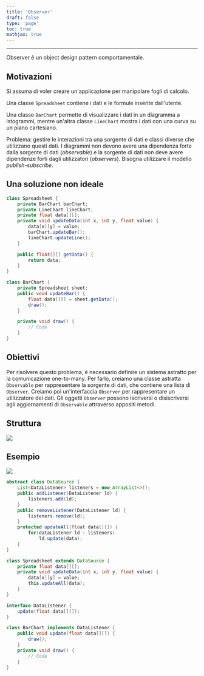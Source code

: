 ```yaml
---
title: 'Observer'
draft: false
type: 'page'
toc: true
mathjax: true
---
```


---

Observer è un object design pattern comportamentale.

## Motivazioni

Si assuma di voler creare un'applicazione per manipolare fogli di calcolo.

Una classe `Spreadsheet` contiene i dati e le formule inserite dall'utente.

Una classe `BarChart` permette di visualizzare i dati in un diagramma a istogrammi, mentre un'altra classe `LineChart` mostra i dati con una curva su un piano cartesiano.

Problema: gestire le interazioni tra una sorgente di dati e classi diverse che utilizzano questi dati. I diagrammi non devono avere una dipendenza forte dalla sorgente di dati (*observable*) e la sorgente di dati non deve avere dipendenze forti dagli utilizzatori (*observers*). Bisogna utilizzare il modello *publish-subscribe*.

## Una soluzione non ideale

```java
class Spreadsheet {
	private BarChart barChart;
	private LineChart lineChart;
	private float data[][];
	private void updateData(int x, int y, float value) {
		data[x][y] = value;
		barChart.updateBar();
		lineChart.updateLine();
	}

	public float[][] getData() {
		return data;
	}
}

class BarChart {
	private Spreadsheet sheet;
	public void updateBar() {
		float data[][] = sheet.getData();
		draw();
	}

	private void draw() {
		// Code
	}
}
```

## Obiettivi

Per risolvere questo problema, è necessario definire un sistema astratto per la comunicazione one-to-many. Per farlo, creiamo una classe astratta `Observable` per rappresentare la sorgente di dati, che contiene una lista di `Observer`. Creiamo poi un'interfaccia `Observer` per rappresentare un utilizzatore dei dati. Gli oggetti `Observer` possono iscriversi o disiscriversi agli aggiornamenti di `Observable` attraverso appositi metodi.

## Struttura

![](../../images/Pasted%20image%2020221126165723.png)

## Esempio

![](../../images/Pasted%20image%2020221126165740.png)

```java
abstract class DataSource {
	List<DataListener> listeners = new ArrayList<>();
	public addListener(DataListener ld) {
		listeners.add(ld);
	}
	public removeListener(DataListener ld) {
		listeners.remove(ld);
	}
	protected updateAll(float data[][]) {
		for(dataListener ld : listeners)
			ld.update(data);
	}
}

class Spreadsheet extends DataSource {
	private float data[][];
	private void updateData(int x, int y, float value) {
		data[x][y] = value;
		this.updateAll(data);
	}
}

interface DataListener {
	update(float data[][]);
}

class BarChart implements DataListener {
	public void update(float data[][]) {
		draw();
	}
	private void draw() {
		// Code
	}
}
```
